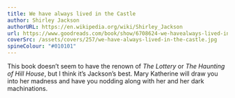 ```yaml
---
title: We have always lived in the Castle
author: Shirley Jackson
authorURL: https://en.wikipedia.org/wiki/Shirley_Jackson
url: https://www.goodreads.com/book/show/6708624-we-havealways-lived-in-the-castle
coverSrc: /assets/covers/257/we-have-always-lived-in-the-castle.jpg
spineColour: "#010101"
---
```


 This book doesn’t seem to have the renown of _The Lottery_ or _The Haunting of Hill House_, but I think it’s Jackson’s best. Mary Katherine will draw you into her madness and have you nodding along with her and her dark machinations.

